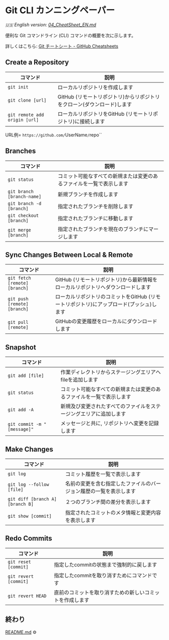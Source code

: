 # Git CLI カンニングペーパー

_🇺🇸 English version: [04_CheatSheet_EN.md](04_CheatSheet_EN.md)_

便利な Git コマンドライン (CLI) コマンドの概要を次に示します。

詳しくはこちら: [Git チートシート - GitHub Cheatsheets](https://training.github.com/downloads/ja/github-git-cheat-sheet/)

## Create a Repository

| コマンド                      | 説明                                                                   |
| ----------------------------- | ---------------------------------------------------------------------- |
| `git init`                    | ローカルリポジトリを作成します                                         |
| `git clone [url]`             | GitHub (リモートリポジトリ)からリポジトリをクローン(ダウンロード)します |
| `git remote add origin [url]` | ローカルリポジトリをGitHub (リモートリポジトリ)に接続します             |

URL例= `https://github.com/`UserName`/`repo``

## Branches

| コマンド                   | 説明                                                                 |
| -------------------------- | -------------------------------------------------------------------- |
| `git status`               | コミット可能なすべての新規または変更のあるファイルを一覧で表示します |
| `git branch [branch-name]` | 新規ブランチを作成します                                             |
| `git branch -d [branch]`   | 指定されたブランチを削除します                                       |
| `git checkout [branch]`    | 指定されたブランチに移動します                                       |
| `git merge [branch]`       | 指定されたブランチを現在のブランチにマージします                     |

## Sync Changes Between Local & Remote

| コマンド                      | 説明                                                                                   |
| ----------------------------- | -------------------------------------------------------------------------------------- |
| `git fetch [remote] [branch]` | GitHub (リモートリポジトリ)から最新情報をローカルリポジトリへダウンロードします         |
| `git push [remote] [branch]`  | ローカルリポジトリのコミットをGitHub (リモートリポジトリ)にアップロード(プッシュ)します |
| `git pull [remote]`           | GitHubの変更履歴をローカルにダウンロードします                                         |

## Snapshot

| コマンド                    | 説明                                                                 |
| --------------------------- | -------------------------------------------------------------------- |
| `git add [file]`            | 作業ディレクトリからステージングエリアへfileを追加します             |
| `git status`                | コミット可能なすべての新規または変更のあるファイルを一覧で表示します |
| `git add -A`                | 新規及び変更されたすべてのファイルをステージングエリアに追加します   |
| `git commit -m "[message]"` | メッセージと共に, リポジトリへ変更を記録します                       |

## Make Changes

| コマンド                         | 説明                                                               |
| -------------------------------- | ------------------------------------------------------------------ |
| `git log`                        | コミット履歴を一覧で表示します                                     |
| `git log --follow [file]`        | 名前の変更を含む指定したファイルのバージョン履歴の一覧を表示します |
| `git diff [branch A] [branch B]` | ２つのブランチ間の差分を表示します                                 |
| `git show [commit]`              | 指定されたコミットのメタ情報と変更内容を表示します                 |

## Redo Commits

| コマンド              | 説明                                                     |
| --------------------- | -------------------------------------------------------- |
| `git reset [commit]`  | 指定したcommitの状態まで強制的に戻します                 |
| `git revert [commit]` | 指定したcommitを取り消すためにコマンドです               |
| `git revert HEAD`     | 直前のコミットを取り消すための新しいコミットを作成します |

## 終わり <!-- omit in toc -->
[README.md](README.md) ⚙️
